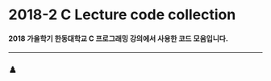 # 2018-2 C Lecture code collection
#### 2018 가을학기 한동대학교 C 프로그래밍 강의에서 사용한 코드 모음입니다.

--------
### ♟️
